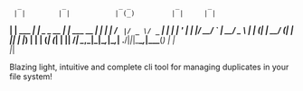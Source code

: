       _          _             _ _           _       _ 
     | |        | |           | (_)         | |     | |
   __| | ___  __| |_   _ _ __ | |_  ___ __ _| |_ ___| |
  / _` |/ _ \/ _` | | | | '_ \| | |/ __/ _` | __/ _ \ |
 | (_| |  __/ (_| | |_| | |_) | | | (_| (_| | ||  __/_|
  \__,_|\___|\__,_|\__,_| .__/|_|_|\___\__,_|\__\___(_)
                        | |                            
                        |_|                            
                        
Blazing light, intuitive and complete cli tool for managing duplicates in your file system!
